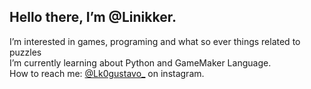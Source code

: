 ## Hello there, I’m @Linikker.
I’m interested in games, programing and what so ever things related to puzzles<br>
I’m currently learning about Python and GameMaker Language.<br>
How to reach me: [@Lk0gustavo_](url) on instagram.

<!---
Linikker/Linikker is a ✨ special ✨ repository because its `README.md` (this file) appears on your GitHub profile.
You can click the Preview link to take a look at your changes.
--->
